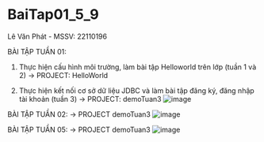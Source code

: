 ﻿# BaiTap01_5_9
Lê Văn Phát - MSSV: 22110196

BÀI TẬP TUẦN 01:
1. Thực hiện cấu hình môi trường, làm bài tập Helloworld trên lớp (tuần 1 và 2) -> PROJECT: HelloWorld

2. Thực hiện kết nối cơ sở dữ liệu JDBC  và làm bài tập đăng ký, đăng nhập tài khoản (tuần 3) -> PROJECT: demoTuan3
![image](https://github.com/user-attachments/assets/9b213e2c-35fc-40ec-81f0-ee0bc4762566)

BÀI TẬP TUẦN 02: -> PROJECT demoTuan3
![image](https://github.com/user-attachments/assets/a07f1959-6515-4418-9b11-3993d9701199)

BÀI TẬP TUẦN 05: -> PROJECT demoTuan3
![image](https://github.com/user-attachments/assets/c231f234-3565-4240-8ea0-faa5d73277a6)
